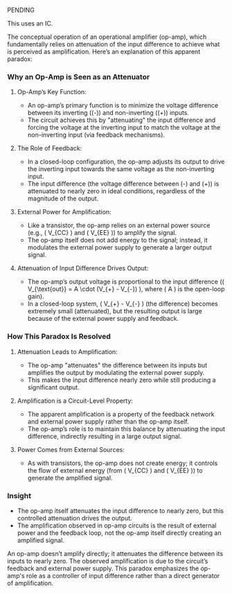 PENDING

This uses an IC.

The conceptual operation of an operational amplifier (op-amp), which fundamentally relies on attenuation of the input difference to achieve what is perceived as amplification. Here’s an explanation of this apparent paradox:

### Why an Op-Amp is Seen as an Attenuator

1. Op-Amp’s Key Function:
   - An op-amp’s primary function is to minimize the voltage difference between its inverting (\(-\)) and non-inverting (\(+\)) inputs.
   - The circuit achieves this by "attenuating" the input difference and forcing the voltage at the inverting input to match the voltage at the non-inverting input (via feedback mechanisms).

2. The Role of Feedback:
   - In a closed-loop configuration, the op-amp adjusts its output to drive the inverting input towards the same voltage as the non-inverting input.
   - The input difference (the voltage difference between \(-\) and \(+\)) is attenuated to nearly zero in ideal conditions, regardless of the magnitude of the output.

3. External Power for Amplification:
   - Like a transistor, the op-amp relies on an external power source (e.g., \( V_{CC} \) and \( V_{EE} \)) to amplify the signal.
   - The op-amp itself does not add energy to the signal; instead, it modulates the external power supply to generate a larger output signal.

4. Attenuation of Input Difference Drives Output:
   - The op-amp’s output voltage is proportional to the input difference (\( V_{\text{out}} = A \cdot (V_{+} - V_{-}) \), where \( A \) is the open-loop gain).
   - In a closed-loop system, \( V_{+} - V_{-} \) (the difference) becomes extremely small (attenuated), but the resulting output is large because of the external power supply and feedback.

### How This Paradox Is Resolved

1. Attenuation Leads to Amplification:
   - The op-amp "attenuates" the difference between its inputs but amplifies the output by modulating the external power supply.
   - This makes the input difference nearly zero while still producing a significant output.

2. Amplification is a Circuit-Level Property:
   - The apparent amplification is a property of the feedback network and external power supply rather than the op-amp itself.
   - The op-amp’s role is to maintain this balance by attenuating the input difference, indirectly resulting in a large output signal.

3. Power Comes from External Sources:
   - As with transistors, the op-amp does not create energy; it controls the flow of external energy (from \( V_{CC} \) and \( V_{EE} \)) to generate the amplified signal.

### Insight

- The op-amp itself attenuates the input difference to nearly zero, but this controlled attenuation drives the output.
- The amplification observed in op-amp circuits is the result of external power and the feedback loop, not the op-amp itself directly creating an amplified signal.

An op-amp doesn’t amplify directly; it attenuates the difference between its inputs to nearly zero. The observed amplification is due to the circuit’s feedback and external power supply. This paradox emphasizes the op-amp's role as a controller of input difference rather than a direct generator of amplification.
